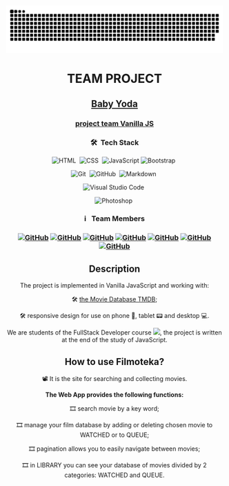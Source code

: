 ![github contribution grid snake animation](https://raw.githubusercontent.com/platane/platane/output/github-contribution-grid-snake.svg)

<h1 align="center">  TEAM PROJECT </h1>

<p align="center">
<a href="https://github.com/veraivaniuk/Team-project-Filmoteka"> 
  <h2 align="center">Baby Yoda</h2>
  <h3 align="center">project team Vanilla JS</h3>
</a>
</p>

<h3 align="center"> 🛠 &nbsp;Tech Stack  </h3>

<span align="center"> 
  
![HTML](https://img.shields.io/badge/-HTML-05122A?style=flat&logo=HTML5)&nbsp;
![CSS](https://img.shields.io/badge/-CSS-05122A?style=flat&logo=CSS3&logoColor=1572B6)&nbsp;
![JavaScript](https://img.shields.io/badge/-JavaScript-05122A?style=flat&logo=javascript)&nbsp;![Bootstrap](https://img.shields.io/badge/-Bootstrap-05122A?style=flat&logo=bootstrap&logoColor=563D7C)&nbsp;

  
![Git](https://img.shields.io/badge/-Git-05122A?style=flat&logo=git)&nbsp;
![GitHub](https://img.shields.io/badge/-GitHub-05122A?style=flat&logo=github)&nbsp;
![Markdown](https://img.shields.io/badge/-Markdown-05122A?style=flat&logo=markdown)&nbsp;

![Visual Studio Code](https://img.shields.io/badge/-Visual%20Studio%20Code-05122A?style=flat&logo=visual-studio-code&logoColor=007ACC)&nbsp;

![Photoshop](https://img.shields.io/badge/-Photoshop-05122A?style=flat&logo=adobe-photoshop)&nbsp;
</span>

<h3 align="center"> ℹ️ &nbsp; Team Members  <h3>

<a align="center" href="https://github.com/veraivaniuk">![GitHub](https://img.shields.io/badge/-Vera-05122A?style=flat&logo=github)</a>
<a align="center" href="https://github.com/Eugenia-gal">![GitHub](https://img.shields.io/badge/-Evgenia-05122A?style=flat&logo=github)</a>
<a align="center" href="https://github.com/AlexeyGrk">![GitHub](https://img.shields.io/badge/-Alexey-05122A?style=flat&logo=github)</a>
<a align="center" href="https://github.com/AndriiDorohov">![GitHub](https://img.shields.io/badge/-Andrey-05122A?style=flat&logo=github)</a>
<a align="center" href="https://github.com/denis-gavrilenko0910">![GitHub](https://img.shields.io/badge/-Denis-05122A?style=flat&logo=github)</a>
<a align="center" href="https://github.com/Yuliya-Che">![GitHub](https://img.shields.io/badge/-Yulia-05122A?style=flat&logo=github)</a>
<a align="center" href="#">![GitHub](https://img.shields.io/badge/-Valya-05122A?style=flat&logo=github)</a>

## Description

The project is implemented in Vanilla JavaScript and working with:

🛠 [the Movie Database TMDB](https://www.themoviedb.org/);

🛠 responsive design for use on phone 📱, tablet 📟 and desktop 💻.


We are students of the FullStack Developer course [<img src="https://img.shields.io/badge/Go-IT-orange" />](https://goit.ua), the project is written at the end of the study of JavaScript.


## How to use Filmoteka?

📽 It is the site for searching and collecting movies.


**The Web App provides the following functions:**

🎞 search movie by a key word;

🎞 manage your film database by adding or deleting chosen movie to WATCHED or to QUEUE;

🎞 pagination allows you to easily navigate between movies;

🎞 in LIBRARY you can see your database of movies divided by 2 categories: WATCHED and QUEUE.
